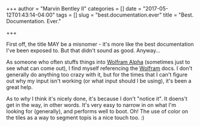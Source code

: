 +++
author = "Marvin Bentley II"
categories = []
date = "2017-05-12T01:43:14-04:00"
tags = []
slug = "best.documentation.ever"
title = "Best. Documentation. Ever."

+++

First off, the title MAY be a misnomer - it's more like the best documentation I've been exposed to. But that didn't sound as good. Anyway...

As someone who often stuffs things into [Wolfram Alpha](//www.wolframalpha.com) (sometimes just to see what can come out), I find myself referencing the [Wolfram](https://reference.wolfram.com/language/) docs. I don't generally do anything too crazy with it, but for the times that I can't figure out why my input isn't working (or what input should I be using), it's been a great help.

As to *why* I think it's nicely done, it's because I don't "notice it". It doens't get in the way, in other words. It's very easy to narrow in on what I'm looking for (generally), and performs well to boot. Oh! The use of color on the tiles as a way to segment topis is a nice touch too. :)